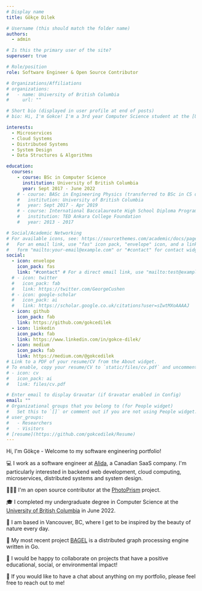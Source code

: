 ```yaml
---
# Display name
title: Gökçe Dilek

# Username (this should match the folder name)
authors:
  - admin

# Is this the primary user of the site?
superuser: true

# Role/position
role: Software Engineer & Open Source Contributor

# Organizations/Affiliations
# organizations:
#   - name: University of British Columbia
#     url: ""

# Short bio (displayed in user profile at end of posts)
# bio: Hi, I'm Gokce! I'm a 3rd year Computer Science student at the [University of British Columbia](https://www.ubc.ca/). This portfolio consists of my school & personal projects, work experience, resume, and related technical experience.

interests:
  - Microservices
  - Cloud Systems
  - Distributed Systems
  - System Design
  - Data Structures & Algorithms

education:
  courses:
    - course: BSc in Computer Science
      institution: University of British Columbia
      year: Sept 2017 - June 2022
    # - course: BASc in Engineering Physics (transferred to BSc in CS during second year)
    #   institution: University of British Columbia
    #   year: Sept 2017 - Apr 2019
    # - course: International Baccalaureate High School Diploma Program (IBDP)
    #   institution: TED Ankara College Foundation
    #   year: 2013 - 2017

# Social/Academic Networking
# For available icons, see: https://sourcethemes.com/academic/docs/page-builder/#icons
#   For an email link, use "fas" icon pack, "envelope" icon, and a link in the
#   form "mailto:your-email@example.com" or "#contact" for contact widget.
social:
  - icon: envelope
    icon_pack: fas
    link: "#contact" # For a direct email link, use "mailto:test@example.org".
  # - icon: twitter
  #   icon_pack: fab
  #   link: https://twitter.com/GeorgeCushen
  # - icon: google-scholar
  #   icon_pack: ai
  #   link: https://scholar.google.co.uk/citations?user=sIwtMXoAAAAJ
  - icon: github
    icon_pack: fab
    link: https://github.com/gokcedilek
  - icon: linkedin
    icon_pack: fab
    link: https://www.linkedin.com/in/gokce-dilek/
  - icon: medium
    icon_pack: fab
    link: https://medium.com/@gokcedilek
# Link to a PDF of your resume/CV from the About widget.
# To enable, copy your resume/CV to `static/files/cv.pdf` and uncomment the lines below.
# - icon: cv
#   icon_pack: ai
#   link: files/cv.pdf

# Enter email to display Gravatar (if Gravatar enabled in Config)
email: ""
# Organizational groups that you belong to (for People widget)
#   Set this to `[]` or comment out if you are not using People widget.
# user_groups:
#   - Researchers
#   - Visitors
# [resume](https://github.com/gokcedilek/Resume)
---
```


Hi, I'm Gökçe - Welcome to my software engineering portfolio!

💻 I work as a software engineer at [Alida](https://www.alida.com/), a Canadian SaaS company. I'm particularly interested in backend web development, cloud computing, microservices, distributed systems and system design.

👩🏻‍💻 I'm an open source contributor at the [PhotoPrism](https://github.com/photoprism/photoprism) project.

🎓 I completed my undergraduate degree in Computer Science at the [University of British Columbia](https://www.ubc.ca/) in June 2022.

🍁 I am based in Vancouver, BC, where I get to be inspired by the beauty of nature every day.

🚀 My most recent project [BAGEL](https://github.com/gokcedilek/BAGEL) is a distributed graph processing engine written in Go.

🙌 I would be happy to collaborate on projects that have a positive educational, social, or environmental impact!

🍵 If you would like to have a chat about anything on my portfolio, please feel free to reach out to me!
